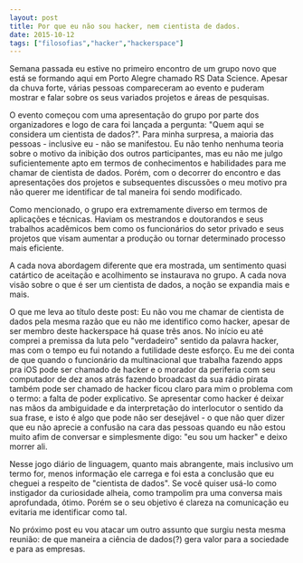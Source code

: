 ```yaml
---
layout: post
title: Por que eu não sou hacker, nem cientista de dados.
date: 2015-10-12
tags: ["filosofias","hacker","hackerspace"]
---
```


Semana passada eu estive no primeiro encontro de um grupo novo que está se formando aqui em Porto Alegre chamado RS Data Science. Apesar da chuva forte, várias pessoas compareceram ao evento e puderam mostrar e falar sobre os seus variados projetos e áreas de pesquisas.
<!--more-->

O evento começou com uma apresentação do grupo por parte dos organizadores e logo de cara foi lançada a pergunta: "Quem aqui se considera um cientista de dados?". Para minha surpresa, a maioria das pessoas - inclusive eu - não se manifestou. Eu não tenho nenhuma teoria sobre o motivo da inibição dos outros participantes, mas eu não me julgo suficientemente apto em termos de conhecimentos e habilidades para me chamar de cientista de dados. Porém, com o decorrer do encontro e das apresentações dos projetos e subsequentes discussões o meu motivo pra não querer me identificar de tal maneira foi sendo modificado.

Como mencionado, o grupo era extremamente diverso em termos de aplicações e técnicas. Haviam os mestrandos e doutorandos e seus trabalhos acadêmicos bem como os funcionários do setor privado e seus projetos que visam aumentar a produção ou tornar determinado processo mais eficiente.

A cada nova abordagem diferente que era mostrada, um sentimento quasi catártico de aceitação e acolhimento se instaurava no grupo. A cada nova visão sobre o que é ser um cientista de dados, a noção se expandia mais e mais.

O que me leva ao título deste post: Eu não vou me chamar de cientista de dados pela mesma razão que eu não me identifico como hacker, apesar de ser membro deste hackerspace há quase três anos. No início eu até comprei a premissa da luta pelo "verdadeiro" sentido da palavra hacker, mas com o tempo eu fui notando a futilidade deste esforço. Eu me dei conta de que quando o funcionário da multinacional que trabalha fazendo apps pra iOS pode ser chamado de hacker e o morador da periferia com seu computador de dez anos atrás fazendo broadcast da sua rádio pirata também pode ser chamado de hacker ficou claro para mim o problema com o termo: a falta de poder explicativo. Se apresentar como hacker é deixar nas mãos da ambiguidade e da interpretação do interlocutor o sentido da sua frase, e isto é algo que pode não ser desejável - o que não quer dizer que eu não aprecie a confusão na cara das pessoas quando eu não estou muito afim de conversar e simplesmente digo: "eu sou um hacker" e deixo morrer ali.

Nesse jogo diário de linguagem, quanto mais abrangente, mais inclusivo um termo for, menos informação ele carrega e foi esta a conclusão que eu cheguei a respeito de "cientista de dados". Se você quiser usá-lo como instigador da curiosidade alheia, como trampolim pra uma conversa mais aprofundada, ótimo. Porém se o seu objetivo é clareza na comunicação eu evitaria me identificar como tal.

No próximo post eu vou atacar um outro assunto que surgiu nesta mesma reunião: de que maneira a ciência de dados(?) gera valor para a sociedade e para as empresas.
